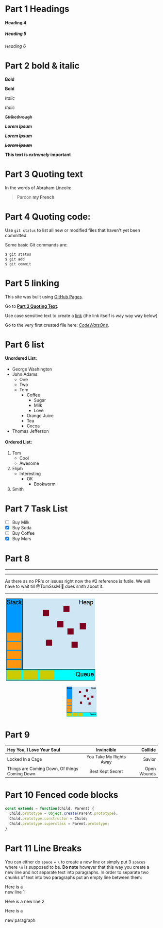 # Part 1 Headings
#### Heading 4
##### Heading 5
###### Heading 6

# Part 2 bold & italic

**Bold**

__Bold__

*Italic*

_Italic_

~~Strikethrough~~

*__Lorem Ipsum__*

**_Lorem Ipsum_**

**_~~Lorem Ipsum~~_**

**This ~~text~~ is _extremely_ important**

# Part 3 Quoting text

In the words of Abraham Lincoln:
> Pardon __my French__

# Part 4 Quoting code:
Use `git status` to list all new or modified files that haven't yet been committed.

Some basic Git commands are:
```
$ git status
$ git add
$ git commit
```

# Part 5 linking

This site was built using [GitHub Pages](https://pages.github.com/).

Go to [__Part 3 Quoting Text__](./markdownCheatSheet.md#part-3-quoting-text).

Use case sensitive text to create a [link][text or Number here] (the link itself is way way way below)

Go to the very first created file here: [_CodeWarsOne_].

[text or Number here]: https://example.com/
[_CodeWarsOne_]: ../toolshed/Laboratory.js

# Part 6 list
#### Unordered List:
- George Washington
- John Adams
  - One
  - Two
  - Tom
    * Coffee
      - Sugar
      - Milk
      - Love
    * Orange Juice
    * Tea
    * Cocoa
- Thomas Jefferson

#### Ordered List:
1. Tom
    - Cool
    - Awesome
2. Elijah
    * Interesting
      * OK
        - Bookworm
3. Smith

# Part 7 Task List
- [ ] Buy Milk
- [x] Buy Soda
- [ ] Buy Coffee
- [x] Buy Mars

# Part 8

---
***

As there as no PR's or issues right now the #2 reference is futile. We will have to wait till @TomSssM :koala: does smth about it.

___

![Inside JS](../data/inside-JS.png "Title Here")

<p align="center">
  <img src="../data/inside-JS.png" width="100" height="100" title="title here as well" />
</p>

# Part 9
| Hey You, I Love Your Soul | Invincible | Collide |
| :--- | :---: | ---: |
| Locked In a Cage | You Take My Rights Away | Savior |
| Things are Coming Down, Of things Coming Down | Best Kept Secret | Open Wounds |

# Part 10 Fenced code blocks
```javascript
const extends = function(Child, Parent) {
  Child.prototype = Object.create(Parent.prototype);
  Child.prototype.constructor = Child;
  Child.prototype.superclass = Parent.prototype;
}
```
# Part 11 Line Breaks

You can either do `space` + `\` to create a new line or simply put 3 `space`s where `\n` is supposed to be. __Do note__ however that this way you create a new line and not separate text into paragraphs. In order to separate two chunks of text into two paragraphs put an empty line between them:

Here is a \
new line 1

Here is a
new line 2

Here is a

new paragraph
